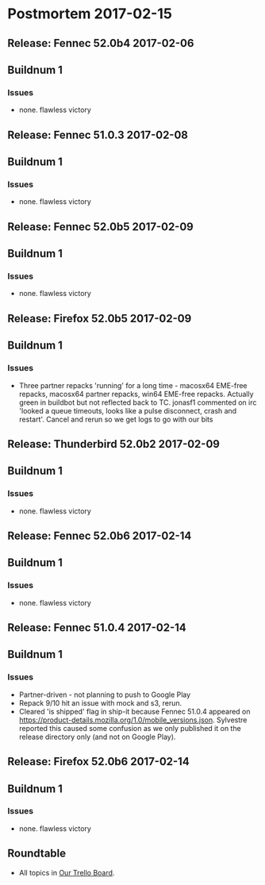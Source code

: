 # Postmortem 2017-02-15

## Release: Fennec 52.0b4 2017-02-06

## Buildnum 1
### Issues
- none. flawless victory


## Release: Fennec 51.0.3 2017-02-08

## Buildnum 1
### Issues
- none. flawless victory


## Release: Fennec 52.0b5 2017-02-09

## Buildnum 1
### Issues
- none. flawless victory


## Release: Firefox 52.0b5 2017-02-09

## Buildnum 1
### Issues
- Three partner repacks 'running' for a long time - macosx64 EME-free repacks, macosx64 partner repacks, win64 EME-free repacks. Actually green in buildbot but not reflected back to TC. jonasf1 commented on irc 'looked a queue timeouts, looks like a pulse disconnect, crash and restart'. Cancel and rerun so we get logs to go with our bits


## Release: Thunderbird 52.0b2 2017-02-09

## Buildnum 1
### Issues
- none. flawless victory


## Release: Fennec 52.0b6 2017-02-14

## Buildnum 1
### Issues
- none. flawless victory


## Release: Fennec 51.0.4 2017-02-14

## Buildnum 1
### Issues
- Partner-driven - not planning to push to Google Play
- Repack 9/10 hit an issue with mock and s3, rerun.
- Cleared 'is shipped' flag in ship-it because Fennec 51.0.4 appeared on https://product-details.mozilla.org/1.0/mobile_versions.json. Sylvestre reported this caused some confusion as we only published it on the release directory only (and not on Google Play).

## Release: Firefox 52.0b6 2017-02-14

## Buildnum 1
### Issues
- none. flawless victory



## Roundtable
- All topics in [Our Trello Board](https://trello.com/b/MXHaVRcP/release-promotion-meeting).